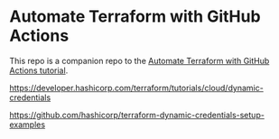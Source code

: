 # Automate Terraform with GitHub Actions

This repo is a companion repo to the [Automate Terraform with GitHub Actions tutorial](https://developer.hashicorp.com/terraform/tutorials/automation/github-actions).


https://developer.hashicorp.com/terraform/tutorials/cloud/dynamic-credentials

https://github.com/hashicorp/terraform-dynamic-credentials-setup-examples

